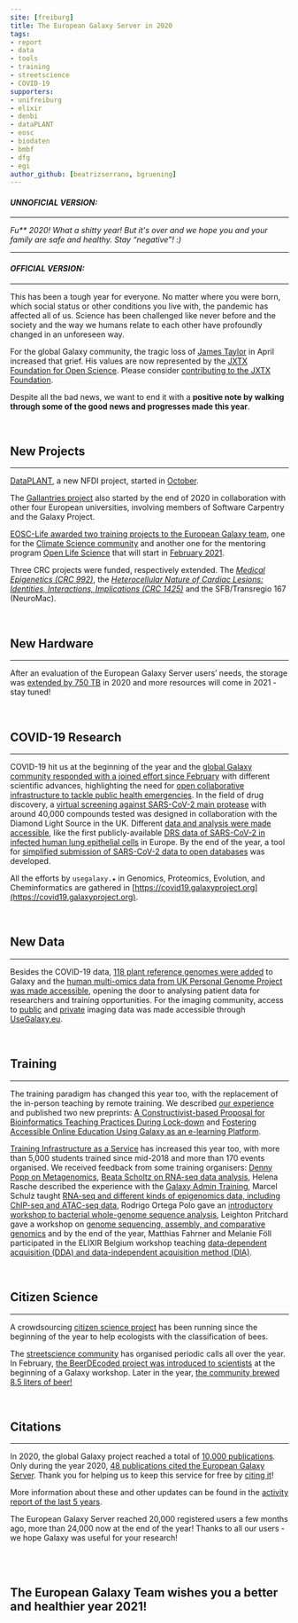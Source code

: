 ```yaml
---
site: [freiburg]
title: The European Galaxy Server in 2020
tags:
- report
- data
- tools
- training
- streetscience
- COVID-19
supporters:
- unifreiburg
- elixir
- denbi
- dataPLANT
- eosc
- biodaten
- bmbf
- dfg
- egi
author_github: [beatrizserrano, bgruening]
---
```


#### _UNNOFICIAL VERSION:_
---

_Fu** 2020! What a shitty year! But it's over and we hope you and your family are safe and healthy. Stay “negative”! :)_

---

#### _OFFICIAL VERSION:_
---

This has been a tough year for everyone. No matter where you were born, which social status or other conditions you live with, the pandemic has affected all of us. Science has been challenged like never before and the society and the way we humans relate to each other have profoundly changed in an unforeseen way. 

For the global Galaxy community, the tragic loss of [James Taylor](https://galaxyproject.org/jxtx/) in April increased that grief. His values are now represented by the [JXTX Foundation for Open Science](https://galaxyproject.org/jxtx/foundation/). Please consider [contributing to the JXTX Foundation](https://give.communityfunded.com/o/eberly/i/eberly-college-of-science/s/jtech#CommunityI39hubL9i).

Despite all the bad news, we want to end it with a **positive note by walking through some of the good news and progresses made this year**.

<br>

## New Projects
---

[DataPLANT](https://galaxyproject.eu/posts/2020/08/22/DataPLANT/), a new NFDI project, started in [October](https://galaxyproject.eu/posts/2020/11/18/DataPLANT/).

The [Gallantries project](https://gallantries.github.io) also started by the end of 2020 in collaboration with other four European universities, involving members of Software Carpentry and the Galaxy Project.

[EOSC-Life awarded two training projects to the European Galaxy team](https://galaxyproject.eu/posts/2020/09/08/training-wp9-eosc-life/), one for the [Climate Science community](https://www.eosc-nordic.eu/insights-from-the-first-cross-training-between-eosc-life-and-eosc-nordic/) and another one for the mentoring program [Open Life Science](https://openlifesci.org/) that will start in [February 2021](https://galaxyproject.eu/posts/2020/12/22/ols/).

Three CRC projects were funded, respectively extended. The [_Medical Epigenetics (CRC 992)_](https://www.sfb992.uni-freiburg.de/), the [_Heterocellular Nature of Cardiac Lesions: Identities, Interactions, Implications (CRC 1425)_](https://www.sfb1425.uni-freiburg.de/) and the SFB/Transregio 167 (NeuroMac).

<br>

## New Hardware
---

After an evaluation of the European Galaxy Server users’ needs, the storage was [extended by 750 TB](https://galaxyproject.eu/posts/2020/11/17/new-compute-nodes/) in 2020 and more resources will come in 2021 - stay tuned!

<br>

## COVID-19 Research
---

COVID-19 hit us at the beginning of the year and the [global Galaxy community responded with a joined effort since February](https://www.pr.uni-freiburg.de/pm-en/press-releases-2020/coronavirus-data-analysis?set_language=en)
with different scientific advances, highlighting the need for [open collaborative infrastructure to tackle public health emergencies](https://elixir-europe.org/news/COVID-19-data-open-analysis).
In the field of drug discovery, a [virtual screening against SARS-CoV-2 main protease](https://galaxyproject.eu/posts/2020/03/11/virtual-screening/) with around 40,000 compounds tested was designed in collaboration with the Diamond Light Source in the UK.
Different [data and analysis were made accessible](https://www.pr.uni-freiburg.de/pm-en/press-releases-2020/scientific-infrastructure-for-virus-research?set_language=en),
like the first publicly-available [DRS data of SARS-CoV-2 in infected human lung epithelial cells](https://galaxyproject.eu/posts/2020/07/19/drs_sars-cov-2-paper/) in Europe.
By the end of the year, a tool for [simplified submission of SARS-CoV-2 data to open databases](https://galaxyproject.eu/posts/2020/11/20/elixir-post/) was developed.

All the efforts by `usegalaxy.★` in Genomics, Proteomics, Evolution, and Cheminformatics are gathered in [https://covid19.galaxyproject.org](https://covid19.galaxyproject.org).

<br>

## New Data
---

Besides the COVID-19 data, [118 plant reference genomes were added](https://galaxyproject.eu/posts/2020/01/05/plant-reference-genomes/) to Galaxy and the [human multi-omics data from UK Personal Genome Project was made accessible](https://galaxyproject.eu/posts/2020/01/16/pgp/), opening the door to analysing patient data for researchers and training opportunities.
For the imaging community, access to [public](https://galaxyproject.eu/posts/2020/02/08/idr-galaxy-hackathon/) and [private](https://galaxyproject.eu/posts/2020/11/23/OMERO-post/) imaging data was made accessible through [UseGalaxy.eu](https://usegalaxy.eu/).

<br>

## Training
---

The training paradigm has changed this year too, with the replacement of the in-person teaching by remote training. We described [our experience](https://galaxyproject.eu/posts/2020/09/15/ML-lessons-learned/)  and published two new preprints: [A Constructivist-based Proposal for Bioinformatics Teaching Practices During Lock-down](https://www.preprints.org/manuscript/202008.0532/v2) and [Fostering Accessible Online Education Using Galaxy as an e-learning Platform](https://www.preprints.org/manuscript/202009.0457/v2). 

[Training Infrastructure as a Service](https://www.biorxiv.org/content/10.1101/2020.08.23.263509v1) has increased this year too, with more than 5,000 students trained since mid-2018 and more than 170 events organised. We received feedback from some training organisers: [Denny Popp on Metagenomics](https://galaxyproject.eu/posts/2020/01/20/tiaas-feedback-popp/), [Beata Scholtz on RNA-seq data analysis](https://galaxyproject.eu/posts/2020/02/10/tiaas-feedback-Scholtz/), Helena Rasche described the experience with the [Galaxy Admin Training](https://galaxyproject.eu/posts/2020/03/06/admin-training-success/), Marcel Schulz taught [RNA-seq and different kinds of epigenomics data, including ChIP-seq and ATAC-seq data](https://galaxyproject.eu/posts/2020/06/08/tiaas-feedback-schulz/), Rodrigo Ortega Polo gave an [introductory workshop to bacterial whole-genome sequence analysis](https://galaxyproject.eu/posts/2020/07/25/tiaas_feedback_rodrigo/), Leighton Pritchard gave a workshop on [genome sequencing, assembly, and comparative genomics](https://galaxyproject.eu/posts/2020/10/14/tiaas_feedback_Leighton/) and by the end of the year, Matthias Fahrner and Melanie Föll participated in the ELIXIR Belgium workshop teaching [data-dependent acquisition (DDA) and data-independent acquisition method (DIA)](https://galaxyproject.eu/posts/2020/12/08/tiaas_feedback_Melanie-Matthias/).

<br>

## Citizen Science
---

A crowdsourcing [citizen science project](https://galaxyproject.org/blog/2020-01-galaxy-ecology-citizen-science/) has been running since the beginning of the year to help ecologists with the classification of bees.

The [streetscience community](https://streetscience.community/) has organised periodic calls all over the year. In February, [the BeerDEcoded project was introduced to scientists](https://streetscience.community/events/2020-02-19-introduction_StreetScienceCommunity/) at the beginning of a Galaxy workshop. Later in the year, [the community brewed 8.5 liters of beer!](https://streetscience.community/events/2020-09-27-BeerBrewing/)

<br>

## Citations
---

In 2020, the global Galaxy project reached a total of [10,000 publications](https://galaxyproject.org/blog/2020-08-10k-pubs/). Only during the year 2020, [48 publications cited the European Galaxy Server](https://galaxyproject.eu/citations). Thank you for helping us to keep this service for free by [citing it](https://galaxyproject.eu/about)! 

More information about these and other updates can be found in the [activity report of the last 5 years](https://galaxyproject.eu/posts/2020/11/24/5years-report/).

The European Galaxy Server reached 20,000 registered users a few months ago, more than 24,000 now at the end of the year! Thanks to all our users - we hope Galaxy was useful for your research!

<br><br>

## The European Galaxy Team wishes you a better and healthier year 2021!

<br><br>
